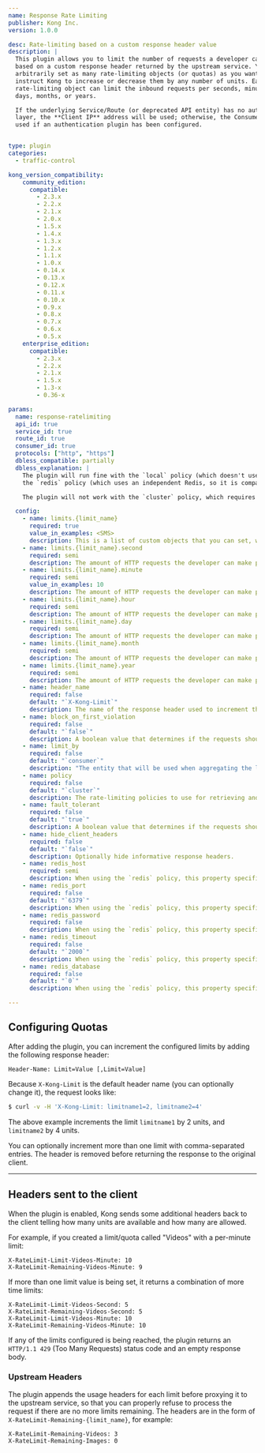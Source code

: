 ```yaml
---
name: Response Rate Limiting
publisher: Kong Inc.
version: 1.0.0

desc: Rate-limiting based on a custom response header value
description: |
  This plugin allows you to limit the number of requests a developer can make
  based on a custom response header returned by the upstream service. You can
  arbitrarily set as many rate-limiting objects (or quotas) as you want and
  instruct Kong to increase or decrease them by any number of units. Each custom
  rate-limiting object can limit the inbound requests per seconds, minutes, hours,
  days, months, or years.

  If the underlying Service/Route (or deprecated API entity) has no authentication
  layer, the **Client IP** address will be used; otherwise, the Consumer will be
  used if an authentication plugin has been configured.


type: plugin
categories:
  - traffic-control

kong_version_compatibility:
    community_edition:
      compatible:
        - 2.3.x
        - 2.2.x
        - 2.1.x
        - 2.0.x
        - 1.5.x
        - 1.4.x
        - 1.3.x
        - 1.2.x
        - 1.1.x
        - 1.0.x
        - 0.14.x
        - 0.13.x
        - 0.12.x
        - 0.11.x
        - 0.10.x
        - 0.9.x
        - 0.8.x
        - 0.7.x
        - 0.6.x
        - 0.5.x
    enterprise_edition:
      compatible:
        - 2.3.x
        - 2.2.x 
        - 2.1.x
        - 1.5.x
        - 1.3-x
        - 0.36-x

params:
  name: response-ratelimiting
  api_id: true
  service_id: true
  route_id: true
  consumer_id: true
  protocols: ["http", "https"]
  dbless_compatible: partially
  dbless_explanation: |
    The plugin will run fine with the `local` policy (which doesn't use the database) or
    the `redis` policy (which uses an independent Redis, so it is compatible with DB-less).

    The plugin will not work with the `cluster` policy, which requires writes to the database.

  config:
    - name: limits.{limit_name}
      required: true
      value_in_examples: <SMS>
      description: This is a list of custom objects that you can set, with arbitrary names set in the `{limit_name`} placeholder, like `config.limits.sms.minute=20` if your object is called "SMS".
    - name: limits.{limit_name}.second
      required: semi
      description: The amount of HTTP requests the developer can make per second. At least one limit must exist.
    - name: limits.{limit_name}.minute
      required: semi
      value_in_examples: 10
      description: The amount of HTTP requests the developer can make per minute. At least one limit must exist.
    - name: limits.{limit_name}.hour
      required: semi
      description: The amount of HTTP requests the developer can make per hour. At least one limit must exist.
    - name: limits.{limit_name}.day
      required: semi
      description: The amount of HTTP requests the developer can make per day. At least one limit must exist.
    - name: limits.{limit_name}.month
      required: semi
      description: The amount of HTTP requests the developer can make per month. At least one limit must exist.
    - name: limits.{limit_name}.year
      required: semi
      description: The amount of HTTP requests the developer can make per year. At least one limit must exist.
    - name: header_name
      required: false
      default: "`X-Kong-Limit`"
      description: The name of the response header used to increment the counters.
    - name: block_on_first_violation
      required: false
      default: "`false`"
      description: A boolean value that determines if the requests should be blocked as soon as one limit is being exceeded. This will block requests that are supposed to consume other limits too.
    - name: limit_by
      required: false
      default: "`consumer`"
      description: "The entity that will be used when aggregating the limits: `consumer`, `credential`, `ip`. If the `consumer` or the `credential` cannot be determined, the system will always fallback to `ip`."
    - name: policy
      required: false
      default: "`cluster`"
      description: The rate-limiting policies to use for retrieving and incrementing the limits. Available values are `local` (counters will be stored locally in-memory on the node), `cluster` (counters are stored in the datastore and shared across the nodes) and `redis` (counters are stored on a Redis server and will be shared across the nodes).
    - name: fault_tolerant
      required: false
      default: "`true`"
      description: A boolean value that determines if the requests should be proxied even if Kong has troubles connecting a third-party datastore. If `true`, requests will be proxied anyway, effectively disabling the rate-limiting function until the datastore is working again. If `false`, then the clients will see `500` errors.
    - name: hide_client_headers
      required: false
      default: "`false`"
      description: Optionally hide informative response headers.
    - name: redis_host
      required: semi
      description: When using the `redis` policy, this property specifies the address to the Redis server.
    - name: redis_port
      required: false
      default: "`6379`"
      description: When using the `redis` policy, this property specifies the port of the Redis server.
    - name: redis_password
      required: false
      description: When using the `redis` policy, this property specifies the password to connect to the Redis server.
    - name: redis_timeout
      required: false
      default: "`2000`"
      description: When using the `redis` policy, this property specifies the timeout in milliseconds of any command submitted to the Redis server.
    - name: redis_database
      required: false
      default: "`0`"
      description: When using the `redis` policy, this property specifies Redis database to use.

---
```


## Configuring Quotas

After adding the plugin, you can increment the configured limits by adding the following response header:

```
Header-Name: Limit=Value [,Limit=Value]
```

Because `X-Kong-Limit` is the default header name (you can optionally change it),
the request looks like:

```bash
$ curl -v -H 'X-Kong-Limit: limitname1=2, limitname2=4'
```

The above example increments the limit `limitname1` by 2 units, and `limitname2` by 4 units.

You can optionally increment more than one limit with comma-separated entries.
The header is removed before returning the response to the original client.

----

## Headers sent to the client

When the plugin is enabled, Kong sends some additional headers back to the
client telling how many units are available and how many are allowed.

For example, if you created a limit/quota called "Videos" with a per-minute limit:

```
X-RateLimit-Limit-Videos-Minute: 10
X-RateLimit-Remaining-Videos-Minute: 9
```

If more than one limit value is being set, it returns a combination of more time limits:

```
X-RateLimit-Limit-Videos-Second: 5
X-RateLimit-Remaining-Videos-Second: 5
X-RateLimit-Limit-Videos-Minute: 10
X-RateLimit-Remaining-Videos-Minute: 10
```

If any of the limits configured is being reached, the plugin
returns an `HTTP/1.1 429` (Too Many Requests) status code and an empty response body.

### Upstream Headers

The plugin appends the usage headers for each limit before proxying it to the
upstream service, so that you can properly refuse to process the request if there
are no more limits remaining. The headers are in the form of
`X-RateLimit-Remaining-{limit_name}`, for example:

```
X-RateLimit-Remaining-Videos: 3
X-RateLimit-Remaining-Images: 0
```

[api-object]: /latest/admin-api/#api-object
[configuration]: /latest/configuration
[consumer-object]: /latest/admin-api/#consumer-object
[faq-authentication]: /about/faq/#how-can-i-add-an-authentication-layer-on-a-microservice/api?
